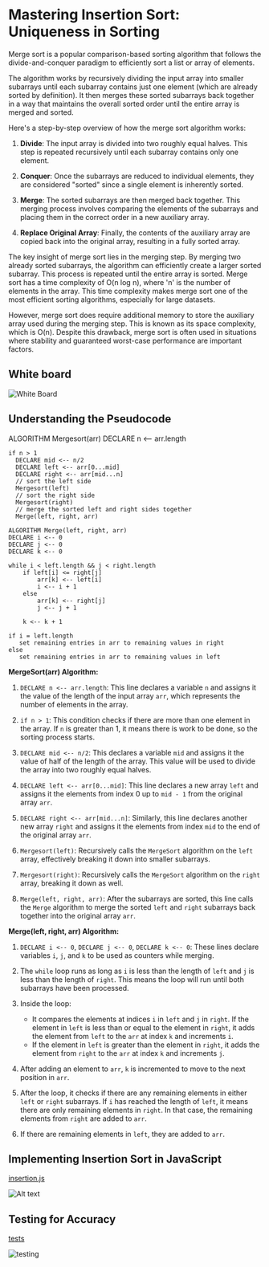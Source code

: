 # Mastering Insertion Sort: Uniqueness in Sorting
Merge sort is a popular comparison-based sorting algorithm that follows the divide-and-conquer paradigm to efficiently sort a list or array of elements.

The algorithm works by recursively dividing the input array into smaller subarrays until each subarray contains just one element (which are already sorted by definition). It then merges these sorted subarrays back together in a way that maintains the overall sorted order until the entire array is merged and sorted.

Here's a step-by-step overview of how the merge sort algorithm works:

1. **Divide**: The input array is divided into two roughly equal halves. This step is repeated recursively until each subarray contains only one element.

2. **Conquer**: Once the subarrays are reduced to individual elements, they are considered "sorted" since a single element is inherently sorted.

3. **Merge**: The sorted subarrays are then merged back together. This merging process involves comparing the elements of the subarrays and placing them in the correct order in a new auxiliary array.

4. **Replace Original Array**: Finally, the contents of the auxiliary array are copied back into the original array, resulting in a fully sorted array.

The key insight of merge sort lies in the merging step. By merging two already sorted subarrays, the algorithm can efficiently create a larger sorted subarray. This process is repeated until the entire array is sorted. Merge sort has a time complexity of O(n log n), where 'n' is the number of elements in the array. This time complexity makes merge sort one of the most efficient sorting algorithms, especially for large datasets.

However, merge sort does require additional memory to store the auxiliary array used during the merging step. This is known as its space complexity, which is O(n). Despite this drawback, merge sort is often used in situations where stability and guaranteed worst-case performance are important factors.

## White board
![White Board](https://i.ibb.co/YyvYGgV/image-5.png)

## Understanding the Pseudocode

        
ALGORITHM Mergesort(arr)
    DECLARE n <-- arr.length

    if n > 1
      DECLARE mid <-- n/2
      DECLARE left <-- arr[0...mid]
      DECLARE right <-- arr[mid...n]
      // sort the left side
      Mergesort(left)
      // sort the right side
      Mergesort(right)
      // merge the sorted left and right sides together
      Merge(left, right, arr)

    ALGORITHM Merge(left, right, arr)
    DECLARE i <-- 0
    DECLARE j <-- 0
    DECLARE k <-- 0

    while i < left.length && j < right.length
        if left[i] <= right[j]
            arr[k] <-- left[i]
            i <-- i + 1
        else
            arr[k] <-- right[j]
            j <-- j + 1

        k <-- k + 1

    if i = left.length
       set remaining entries in arr to remaining values in right
    else
       set remaining entries in arr to remaining values in left

**MergeSort(arr) Algorithm:**

1. `DECLARE n <-- arr.length`: This line declares a variable `n` and assigns it the value of the length of the input array `arr`, which represents the number of elements in the array.

2. `if n > 1`: This condition checks if there are more than one element in the array. If `n` is greater than 1, it means there is work to be done, so the sorting process starts.

3. `DECLARE mid <-- n/2`: This declares a variable `mid` and assigns it the value of half of the length of the array. This value will be used to divide the array into two roughly equal halves.

4. `DECLARE left <-- arr[0...mid]`: This line declares a new array `left` and assigns it the elements from index 0 up to `mid - 1` from the original array `arr`.

5. `DECLARE right <-- arr[mid...n]`: Similarly, this line declares another new array `right` and assigns it the elements from index `mid` to the end of the original array `arr`.

6. `Mergesort(left)`: Recursively calls the `MergeSort` algorithm on the `left` array, effectively breaking it down into smaller subarrays.

7. `Mergesort(right)`: Recursively calls the `MergeSort` algorithm on the `right` array, breaking it down as well.

8. `Merge(left, right, arr)`: After the subarrays are sorted, this line calls the `Merge` algorithm to merge the sorted `left` and `right` subarrays back together into the original array `arr`.

**Merge(left, right, arr) Algorithm:**

1. `DECLARE i <-- 0`, `DECLARE j <-- 0`, `DECLARE k <-- 0`: These lines declare variables `i`, `j`, and `k` to be used as counters while merging.

2. The `while` loop runs as long as `i` is less than the length of `left` and `j` is less than the length of `right`. This means the loop will run until both subarrays have been processed.

3. Inside the loop:
   - It compares the elements at indices `i` in `left` and `j` in `right`. If the element in `left` is less than or equal to the element in `right`, it adds the element from `left` to the `arr` at index `k` and increments `i`.
   - If the element in `left` is greater than the element in `right`, it adds the element from `right` to the `arr` at index `k` and increments `j`.

4. After adding an element to `arr`, `k` is incremented to move to the next position in `arr`.

5. After the loop, it checks if there are any remaining elements in either `left` or `right` subarrays. If `i` has reached the length of `left`, it means there are only remaining elements in `right`. In that case, the remaining elements from `right` are added to `arr`.

6. If there are remaining elements in `left`, they are added to `arr`.


## Implementing Insertion Sort in JavaScript

[insertion.js](./MargSort.js)

![Alt text](https://i.ibb.co/8PKwXSw/image-1.png)

## Testing for Accuracy
[tests](../Sorting.test.js)

![testing](https://i.ibb.co/y0VWVBx/test.png)




